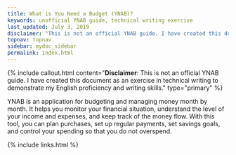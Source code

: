 ```yaml
---
title: What is You Need a Budget (YNAB)?
keywords: unofficial YNAB guide, technical writing exercise
last_updated: July 3, 2019
disclaimer: "This is not an official YNAB guide. I have created this document to demonstrate my technical writing skills."
topnav: topnav
sidebar: mydoc_sidebar
permalink: index.html
---
```


{% include callout.html content="**Disclaimer**: This is not an official YNAB guide. I have created this document as an exercise in technical writing to demonstrate my English proficiency and writing skills." type="primary" %}

YNAB is an application for budgeting and managing money month by month. It helps you monitor your financial situation, understand the level of your income and expenses, and keep track of the money flow. With this tool, you can plan purchases, set up regular payments, set savings goals, and control your spending so that you do not overspend.

{% include links.html %}
